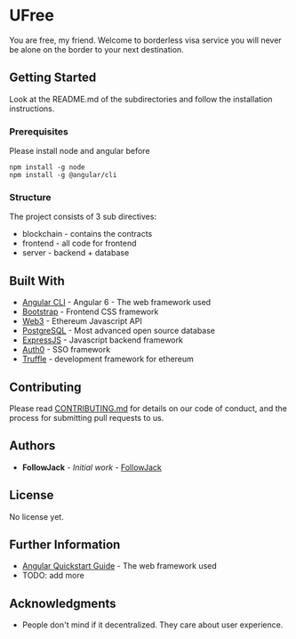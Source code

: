 # UFree

You are free, my friend. Welcome to borderless visa service you will never be alone on the border to your next destination.

## Getting Started

Look at the README.md of the subdirectories and follow the installation instructions.

### Prerequisites

Please install node and angular before    

```
npm install -g node   
npm install -g @angular/cli
```

### Structure

The project consists of 3 sub directives:
* blockchain - contains the contracts
* frontend - all code for frontend
* server - backend + database


## Built With

* [Angular CLI](https://cli.angular.io/) - Angular 6 - The web framework used
* [Bootstrap](https://getbootstrap.com/) - Frontend CSS framework
* [Web3](https://web3js.readthedocs.io/en/1.0/) - Ethereum Javascript API
* [PostgreSQL](https://www.postgresql.org/) - Most advanced open source database
* [ExpressJS](https://expressjs.com/) - Javascript backend framework
* [Auth0](https://auth0.com/) - SSO framework
* [Truffle](https://truffleframework.com/) - development framework for ethereum
## Contributing

Please read [CONTRIBUTING.md](https://gist.github.com/PurpleBooth/b24679402957c63ec426) for details on our code of conduct, and the process for submitting pull requests to us.

## Authors

* **FollowJack** - *Initial work* - [FollowJack](https://github.com/followjack)

## License

No license yet.

## Further Information

* [Angular Quickstart Guide](https://angular.io/guide/quickstart) - The web framework used
* TODO: add more

## Acknowledgments

* People don't mind if it decentralized. They care about user experience.
